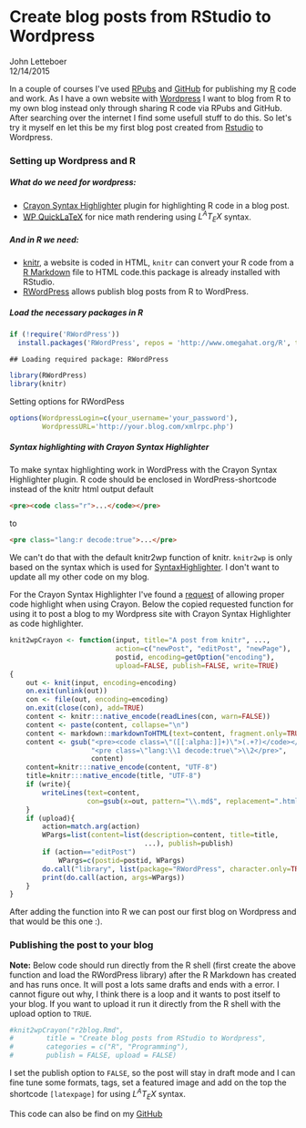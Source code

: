 # Create blog posts from RStudio to Wordpress
John Letteboer  
12/14/2015  

In a couple of courses I've used [RPubs](http://www.rpubs.com/) and [GitHub](https://github.com/) for publishing my [R](https://www.r-project.org/) code and work. As I have a own website with [Wordpress](https://wordpress.org/) I want to blog from R to my own blog instead only through sharing R code via RPubs and GitHub. After searching over the internet I find some usefull stuff to do this. So let's try it myself en let this be my first blog post created from [Rstudio](https://www.rstudio.com/) to Wordpress.

### Setting up Wordpress and R
##### What do we need for wordpress:  
- [Crayon Syntax Highlighter](https://nl.wordpress.org/plugins/crayon-syntax-highlighter/) plugin for highlighting R code in a blog post.  
- [WP QuickLaTeX](https://nl.wordpress.org/plugins/wp-quicklatex/) for nice math rendering using $L^AT_EX$ syntax.  

##### And in R we need:  
- [knitr](http://yihui.name/knitr/), a website is coded in HTML, `knitr` can convert your R code from a [R Markdown](http://rmarkdown.rstudio.com/) file to HTML code.this package is already installed with RStudio.  
- [RWordPress](http://yihui.name/knitr/demo/wordpress/) allows publish blog posts from R to WordPress.  

##### Load the necessary packages in R

```r
if (!require('RWordPress'))
  install.packages('RWordPress', repos = 'http://www.omegahat.org/R', type = 'source')
```

```
## Loading required package: RWordPress
```

```r
library(RWordPress)
library(knitr)
```

Setting options for RWordPess

```r
options(WordpressLogin=c(your_username='your_password'),
        WordpressURL='http://your.blog.com/xmlrpc.php')
```

##### Syntax highlighting with Crayon Syntax Highlighter
To make syntax highlighting work in WordPress with the Crayon Syntax Highlighter plugin. R code should be enclosed in WordPress-shortcode instead of the knitr html output default 
```html
<pre><code class="r">...</code></pre>
```
to 
```html
<pre class="lang:r decode:true">...</pre>
```

We can't do that with the default knitr2wp function of knitr. `knitr2wp` is only based on the syntax which is used for [SyntaxHighlighter](https://wordpress.org/plugins/syntaxhighlighter/). I don't want to update all my other code on my blog.

For the Crayon Syntax Highlighter I've found a [request](http://git.leg.ufpr.br/leg/legTools/commit/4e76bb02f76cbf9f11b3ddaedd73421536bc94ac) of allowing proper code highlight when using Crayon. Below the copied requested function for using it to post a blog  to my Wordpress site with Crayon Syntax Highlighter as code highlighter.

```r
knit2wpCrayon <- function(input, title="A post from knitr", ...,
                          action=c("newPost", "editPost", "newPage"),
                          postid, encoding=getOption("encoding"),
                          upload=FALSE, publish=FALSE, write=TRUE)
{
    out <- knit(input, encoding=encoding)
    on.exit(unlink(out))
    con <- file(out, encoding=encoding)
    on.exit(close(con), add=TRUE)
    content <- knitr:::native_encode(readLines(con, warn=FALSE))
    content <- paste(content, collapse="\n")
    content <- markdown::markdownToHTML(text=content, fragment.only=TRUE)
    content <- gsub("<pre><code class=\"([[:alpha:]]+)\">(.+?)</code></pre>",
                    "<pre class=\"lang:\\1 decode:true\">\\2</pre>",
                    content)
    content=knitr:::native_encode(content, "UTF-8")
    title=knitr:::native_encode(title, "UTF-8")
    if (write){
        writeLines(text=content,
                   con=gsub(x=out, pattern="\\.md$", replacement=".html"))
    }
    if (upload){
        action=match.arg(action)
        WPargs=list(content=list(description=content, title=title, 
                                 ...), publish=publish)
        if (action=="editPost") 
            WPargs=c(postid=postid, WPargs)
        do.call("library", list(package="RWordPress", character.only=TRUE))
        print(do.call(action, args=WPargs))
    }
}
```

After adding the function into R we can post our first blog on Wordpress and that would be this one :). 

### Publishing the post to your blog

**Note:** Below code should run directly from the R shell (first create the above function and load the RWordPress library) after the R Markdown has created and has runs once. It will post a lots same drafts and ends with a error. I cannot figure out why, I think there is a loop and it wants to post itself to your blog. If you want to upload it run it directly from the R shell with the upload option to `TRUE`.


```r
#knit2wpCrayon("r2blog.Rmd", 
#        title = "Create blog posts from RStudio to Wordpress",
#        categories = c("R", "Programming"), 
#        publish = FALSE, upload = FALSE)
```

I set the publish option to `FALSE`, so the post will stay in draft mode and I can fine tune some formats, tags, set a featured image and add on the top the shortcode `[latexpage]` for using $L^AT_EX$ syntax. 

This code can also be find on my [GitHub](https://github.com/jletteboer/networkx.nl/tree/master/r2blog)
